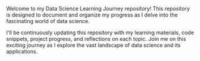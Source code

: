 Welcome to my Data Science Learning Journey repository! This repository is designed to document and organize my progress as I delve into 
the fascinating world of data science. 


I'll be continuously updating this repository with my learning materials, code snippets, project progress, and reflections on each topic.
Join me on this exciting journey as I explore the vast landscape of data science and its applications.
